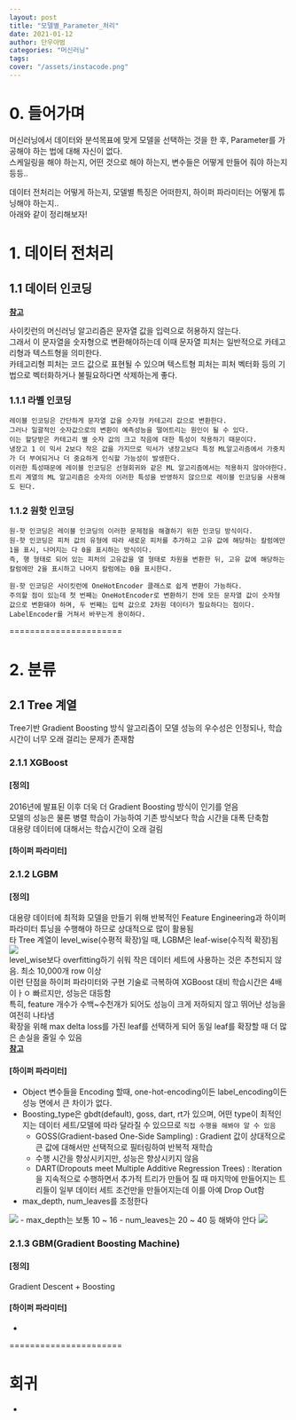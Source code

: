 ```yaml
---
layout: post
title: "모델별_Parameter_처리"
date: 2021-01-12
author: 단우아범
categories: "머신러닝"
tags:	
cover: "/assets/instacode.png"
---
```



# 0. 들어가며  
머신러닝에서 데이터와 분석목표에 맞게 모델을 선택하는 것을 한 후, Parameter를 가공해야 하는 법에 대해 자신이 없다.  
스케일링을 해야 하는지, 어떤 것으로 해야 하는지, 변수들은 어떻게 만들어 줘야 하는지 등등..  

데이터 전처리는 어떻게 하는지, 모델별 특징은 어떠한지, 하이퍼 파라미터는 어떻게 튜닝해야 하는지..  
아래와 같이 정리해보자!  

# 1. 데이터 전처리  

## 1.1 데이터 인코딩  
[**참고**](https://2-chae.github.io/category/1.ai/30#:~:text=%EC%82%AC%EC%9A%A9%ED%95%B4%EB%8F%84%20%EB%90%9C%EB%8B%A4.-,One%2Dhot%20Encoding,%EC%9D%84%20%ED%91%9C%EC%8B%9C%ED%95%98%EB%8A%94%20%EB%B0%A9%EC%8B%9D%EC%9D%B4%EB%8B%A4.)  

사이킷런의 머신러닝 알고리즘은 문자열 값을 입력으로 허용하지 않는다.  
그래서 이 문자열을 숫자형으로 변환해야하는데 이때 문자열 피처는 일반적으로 카테고리형과 텍스트형을 의미한다.  
카테고리형 피처는 코드 값으로 표현될 수 있으며 텍스트형 피처는 피처 벡터화 등의 기법으로 벡터화하거나 불필요하다면 삭제하는게 좋다.  

### 1.1.1 라벨 인코딩  
    레이블 인코딩은 간단하게 문자열 값을 숫자형 카테고리 값으로 변환한다.  
    그러나 일괄적인 숫자값으로의 변환이 예측성능을 떨어트리는 원인이 될 수 있다.  
    이는 할당받은 카테고리 별 숫자 값의 크고 작음에 대한 특성이 작용하기 때문이다.  
    냉장고 1 이 믹서 2보다 작은 값을 가지므로 믹서가 냉장고보다 특정 ML알고리즘에서 가중치가 더 부여되거나 더 중요하게 인식할 가능성이 발생한다.  
    이러한 특성때문에 레이블 인코딩은 선형회귀와 같은 ML 알고리즘에서는 적용하지 않아야한다.  
    트리 계열의 ML 알고리즘은 숫자의 이러한 특성을 반영하지 않으므로 레이블 인코딩을 사용해도 된다.  
    
### 1.1.2 원핫 인코딩
    원-핫 인코딩은 레이블 인코딩의 이러한 문제점을 해결하기 위한 인코딩 방식이다.  
    원-핫 인코딩은 피처 값의 유형에 따라 새로운 피처를 추가하고 고유 값에 해당하는 칼럼에만 1을 표시, 나머지는 다 0을 표시하는 방식이다.  
    즉, 행 형태로 되어 있는 피처의 고유값을 열 형태로 차원을 변환한 뒤, 고유 값에 해당하는 칼럼에만 2을 표시하고 나머지 칼럼에는 0을 표시한다.  
    
    원-핫 인코딩은 사이킷런에 OneHotEncoder 클래스로 쉽게 변환이 가능하다.  
    주의할 점이 있는데 첫 번째는 OneHotEncoder로 변환하기 전에 모든 문자열 값이 숫자형 값으로 변환돼야 하며, 두 번째는 입력 값으로 2차원 데이터가 필요하다는 점이다.  
    LabelEncoder를 거쳐서 바꾸는게 용이하다.

======================

# 2. 분류  
## 2.1 Tree 계열  
Tree기반 Gradient Boosting 방식 알고리즘이 모델 성능의 우수성은 인정되나, 학습 시간이 너무 오래 걸리는 문제가 존재함  

### 2.1.1 XGBoost  
#### [정의]  
2016년에 발표된 이후 더욱 더 Gradient Boosting 방식이 인기를 얻음  
모델의 성능은 물론 병렬 학습이 가능하여 기존 방식보다 학습 시간을 대폭 단축함  
대용량 데이터에 대해서는 학습시간이 오래 걸림  
       
#### [하이퍼 파라미터]  
      
      
### 2.1.2 LGBM  
#### [정의]  
대용량 데이터에 최적화 모델을 만들기 위해 반복적인 Feature Engineering과 하이퍼 파라미터 튜닝을 수행해야 하므로 상대적으로 많이 활용됨  
타 Tree 계열이 level_wise(수평적 확장)일 때, LGBM은 leaf-wise(수직적 확장)됨  
<img src = "https://user-images.githubusercontent.com/59005950/104281477-eb35fc00-54f0-11eb-9902-4d156bac82c3.jpg">  
level_wise보다 overfitting하기 쉬워 작은 데이터 세트에 사용하는 것은 추천되지 않음. 최소 10,000개 row 이상  
이런 단점을 하이퍼 파라미터와 구현 기술로 극복하여 XGBoost 대비 학습시간은 4배 이ㅏㅇ 빠르지만, 성능은 대등함  
특히, feature 개수가 수백~수천개가 되어도 성능이 크게 저하되지 않고 뛰어난 성능을 여전히 나타냄  
확장을 위해 max delta loss를 가진 leaf를 선택하게 되어 동일 leaf를 확장할 때 더 많은 손실을 줄일 수 있음  
[**참고**](https://nurilee.com/lightgbm-definition-parameter-tuning/)  

#### [하이퍼 파라미터] 
- Object 변수들을 Encoding 할때, one-hot-encoding이든 label_encoding이든 성능 면에서 큰 차이가 없다.  
- Boosting_type은 gbdt(default), goss, dart, rt가 있으며, 어떤 type이 최적인지는 데이터 세트/모델에 따라 달라질 수 있으므로 `직접 수행을 해봐야 알 수 있음`  
  - GOSS(Gradient-based One-Side Sampling) : Gradient 값이 상대적으로 큰 값에 대해서만 선택적으로 필터링하여 반복적 재학습  
  - 수행 시간을 향상시키지만, 성능은 향상시키지 않음  
  - DART(Dropouts meet Multiple Additive Regression Trees) : Iteration을 지속적으로 수행하면서 추가적 트리가 만들어 질 때 마지막에 만들어지는 트리들이 일부 데이터 세트 조건만을 만들어지는데 이를 아예 Drop Out함  
- max_depth, num_leaves를 조정한다  
<img src = "https://user-images.githubusercontent.com/59005950/104284649-b1b3bf80-54f5-11eb-908e-751207a2a0b1.jpg">  
  - max_depth는 보통 10 ~ 16  
  - num_leaves는 20 ~ 40  등 해봐야 안다  
<img src = "https://user-images.githubusercontent.com/59005950/104285079-6bab2b80-54f6-11eb-8b4d-f586eda17570.jpg">  


### 2.1.3 GBM(Gradient Boosting Machine) 
#### [정의]   
Gradient Descent + Boosting  


#### [하이퍼 파라미터]  
- 
    
======================    
    
# 회귀
  - 
